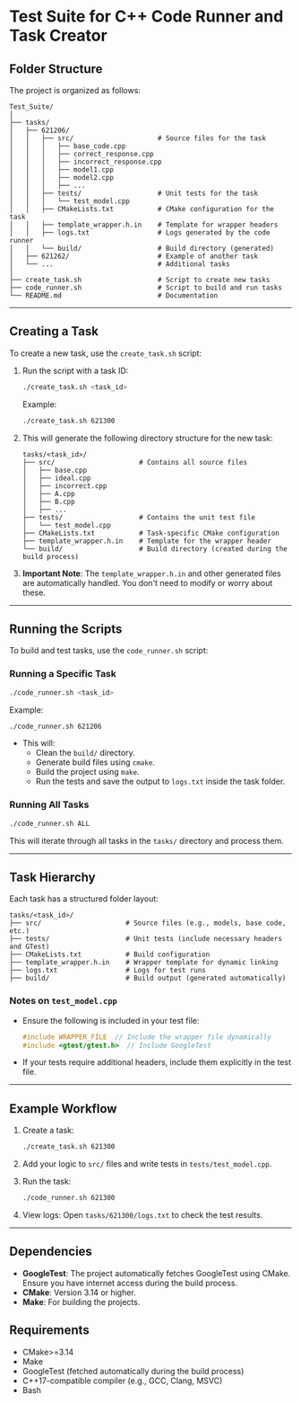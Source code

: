 # Test Suite for C++ Code Runner and Task Creator

## Folder Structure

The project is organized as follows:

```
Test_Suite/
│
├── tasks/
│   ├── 621206/
│   │   ├── src/                     # Source files for the task
│   │   │   ├── base_code.cpp
│   │   │   ├── correct_response.cpp
│   │   │   ├── incorrect_response.cpp
│   │   │   ├── model1.cpp
│   │   │   ├── model2.cpp
│   │   │   ├── ...
│   │   ├── tests/                   # Unit tests for the task
│   │   │   └── test_model.cpp
│   │   ├── CMakeLists.txt           # CMake configuration for the task
│   │   ├── template_wrapper.h.in    # Template for wrapper headers
│   │   ├── logs.txt                 # Logs generated by the code runner
│   │   └── build/                   # Build directory (generated)
│   ├── 621262/                      # Example of another task
│   └── ...                          # Additional tasks
│
├── create_task.sh                   # Script to create new tasks
├── code_runner.sh                   # Script to build and run tasks
└── README.md                        # Documentation
```

---

## Creating a Task

To create a new task, use the `create_task.sh` script:

1. Run the script with a task ID:
   ```bash
   ./create_task.sh <task_id>
   ```
   Example:
   ```bash
   ./create_task.sh 621300
   ```

2. This will generate the following directory structure for the new task:
   ```
   tasks/<task_id>/
   ├── src/                     # Contains all source files
   │   ├── base.cpp
   │   ├── ideal.cpp
   │   ├── incorrect.cpp
   │   ├── A.cpp
   │   ├── B.cpp
   │   ├── ...
   ├── tests/                   # Contains the unit test file
   │   └── test_model.cpp
   ├── CMakeLists.txt           # Task-specific CMake configuration
   ├── template_wrapper.h.in    # Template for the wrapper header
   └── build/                   # Build directory (created during the build process)
   ```

3. **Important Note**: The `template_wrapper.h.in` and other generated files are automatically handled. You don't need to modify or worry about these.

---

## Running the Scripts

To build and test tasks, use the `code_runner.sh` script:

### Running a Specific Task
```bash
./code_runner.sh <task_id>
```
Example:
```bash
./code_runner.sh 621206
```

- This will:
  - Clean the `build/` directory.
  - Generate build files using `cmake`.
  - Build the project using `make`.
  - Run the tests and save the output to `logs.txt` inside the task folder.

### Running All Tasks
```bash
./code_runner.sh ALL
```
This will iterate through all tasks in the `tasks/` directory and process them.

---

## Task Hierarchy

Each task has a structured folder layout:
```
tasks/<task_id>/
├── src/                     # Source files (e.g., models, base code, etc.)
├── tests/                   # Unit tests (include necessary headers and GTest)
├── CMakeLists.txt           # Build configuration
├── template_wrapper.h.in    # Wrapper template for dynamic linking
├── logs.txt                 # Logs for test runs
├── build/                   # Build output (generated automatically)
```

### Notes on `test_model.cpp`
- Ensure the following is included in your test file:
  ```cpp
  #include WRAPPER_FILE  // Include the wrapper file dynamically
  #include <gtest/gtest.h>  // Include GoogleTest
  ```

- If your tests require additional headers, include them explicitly in the test file.

---

## Example Workflow

1. Create a task:
   ```bash
   ./create_task.sh 621300
   ```
2. Add your logic to `src/` files and write tests in `tests/test_model.cpp`.

3. Run the task:
   ```bash
   ./code_runner.sh 621300
   ```

4. View logs:
   Open `tasks/621300/logs.txt` to check the test results.

---

## Dependencies

- **GoogleTest**: The project automatically fetches GoogleTest using CMake. Ensure you have internet access during the build process.
- **CMake**: Version 3.14 or higher.
- **Make**: For building the projects.

## Requirements
- CMake>=3.14
- Make
- GoogleTest (fetched automatically during the build process)
- C++17-compatible compiler (e.g., GCC, Clang, MSVC)
- Bash